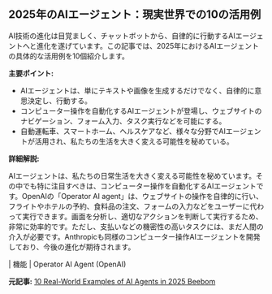 ## 2025年のAIエージェント：現実世界での10の活用例

AI技術の進化は目覚ましく、チャットボットから、自律的に行動するAIエージェントへと進化を遂げています。この記事では、2025年におけるAIエージェントの具体的な活用例を10個紹介します。

**主要ポイント:**

* AIエージェントは、単にテキストや画像を生成するだけでなく、自律的に意思決定し、行動する。
* コンピューター操作を自動化するAIエージェントが登場し、ウェブサイトのナビゲーション、フォーム入力、タスク実行などを可能にする。
* 自動運転車、スマートホーム、ヘルスケアなど、様々な分野でAIエージェントが活用され、私たちの生活を大きく変える可能性を秘めている。

**詳細解説:**

AIエージェントは、私たちの日常生活を大きく変える可能性を秘めています。その中でも特に注目すべきは、コンピューター操作を自動化するAIエージェントです。OpenAIの「Operator AI agent」は、ウェブサイトの操作を自律的に行い、フライトやホテルの予約、食料品の注文、フォームの入力などをユーザーに代わって実行できます。画面を分析し、適切なアクションを判断して実行するため、非常に効率的です。ただし、支払いなどの機密性の高いタスクには、まだ人間の介入が必要です。Anthropicも同様のコンピューター操作AIエージェントを開発しており、今後の進化が期待されます。

| 機能 | Operator AI Agent (OpenAI) 

**元記事:** [10 Real-World Examples of AI Agents in 2025 Beebom](https://beebom.com/real-world-ai-agents-examples/)